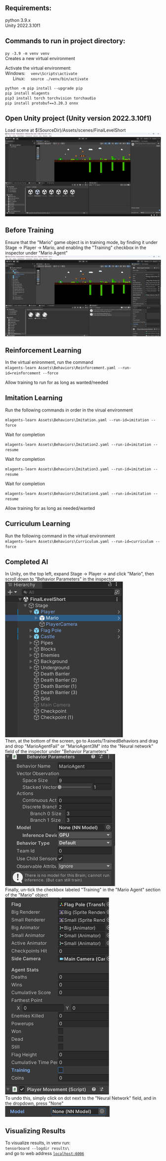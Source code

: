 
Requirements:
---------------------
python 3.9.x<br>
Unity 2022.3.10f1

Commands to run in project directory:
-------------------------------------
`py -3.9 -m venv venv`
<br>Creates a new virtual environment<br>

Activate the virtual environment:<br>
Windows:&emsp; `venv\Scripts\activate`<br>
&emsp;&ensp;&nbsp;Linux:&nbsp;&emsp;`source ./venv/bin/activate`

```
python -m pip install --upgrade pip
pip install mlagents 
pip3 install torch torchvision torchaudio
pip install protobuf==3.20.3 onnx 
```

Open Unity project (Unity version 2022.3.10f1)
----------------------------------------------
Load scene at $(SourceDir)/Assets/scenes/FinalLevelShort
![alt text](image-2.png)

Before Training
--------------
Ensure that the "Mario" game object is in training mode, by finding it under Stage -> Player -> Mario, and enabling the "Training" checkbox in the inspector under "Mario Agent"
![alt text](image-6.png)

Reinforcement Learning
------------------------
In the virtual enironment, run the command <br>
`mlagents-learn Assets\Behaviors\Reinforcement.yaml --run-id=reinforcement --force`<br>

Allow training to run for as long as wanted/needed

Imitation Learning
-------------------------
Run the following commands in order in the virual environment<br>

`mlagents-learn Assets\Behaviors\Imitation.yaml --run-id=imitation --force`<br>

Wait for completion<br>

`mlagents-learn Assets\Behaviors\Imitation2.yaml --run-id=imitation --resume`<br>

Wait for completion<br>

`mlagents-learn Assets\Behaviors\Imitation3.yaml --run-id=imitation --resume`<br>

Wait for completion<br>

`mlagents-learn Assets\Behaviors\Imitation4.yaml --run-id=imitation --resume`<br>

Allow training for as long as needed/wanted


Curriculum Learning
----------------------
Run the following command in the virtual environment <br>
`mlagents-learn Assets\Behaviors\Curriculum.yaml --run-id=curriculum --force`<br>

Completed AI
--------------------
In Unity, on the top left, expand Stage -> Player ->  and click "Mario", then scroll down to "Behavior Parameters" in the inspector<br>
![alt text](image-1.png)<br>
Then, at the bottom of the screen, go to Assets/TrainedBehaviors and drag and drop "MarioAgentFail" or "MarioAgent3M" into the "Neural network" field of the inspector under "Behavior Parameters"<br>
![alt text](image.png)<br>
Finally, un-tick the checkbox labeled "Training" in the "Mario Agent" section of the "Mario" object<br>
![alt text](image-4.png)<br>
To undo this, simply click on dot next to the "Neural Network" field, and in the dropdown, press "None"<br>
![alt text](image-3.png)<br>

Visualizing Results
--------------------

To visualize results, in venv run:<br>
`tensorboard --logdir results\`<br>
and go to web address <a href="localhost:6066">`localhost:6006`</a>
